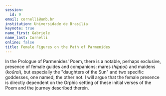 ```yaml
---
session:
  id: 9
email: cornelli@unb.br
institution: Universidade de Brasília
keynote: true
name_first: Gabriele
name_last: Cornelli
online: false
title: Female Figures on the Path of Parmenides
---
```

In the Prologue of Parmenides' Poem, there is a notable, perhaps exclusive, presence of female guides and companions: mares (*híppoi*) and maidens (*koûrai*), but especially the "daughters of the Sun" and two specific goddesses, one named, the other not. I will argue that the female presence is directly dependent on the Orphic setting of these initial verses of the Poem and the journey described therein.
